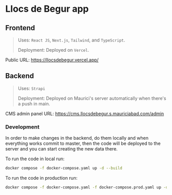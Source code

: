 # Llocs de Begur app

## Frontend

> Uses: `React JS`, `Next.js`, `Tailwind`, and `TypeScript`.
> 
> Deployment: Deployed on `Vercel`.

Public URL: <https://llocsdebegur.vercel.app/>

## Backend

> Uses: `Strapi`
> 
> Deployment: Deployed on Maurici's server automatically when there's a push in main.

CMS admin panel URL: <https://cms.llocsdebegur.s.mauriciabad.com/admin>

### Development

In order to make changes in the backend, do them locally and when everything works commit to master, then the code will be deployed to the server and you can start creating the new data there.

To run the code in local run:

```sh
docker compose -f docker-compose.yaml up -d --build
```

To run the code in production run:

```sh
docker compose -f docker-compose.yaml -f docker-compose.prod.yaml up -d --build
```
